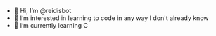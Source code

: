 - 👋 Hi, I’m @reidisbot
- 👀 I’m interested in learning to code in any way I don't already know
- 🌱 I’m currently learning C

<!---
reidisbot/reidisbot is a ✨ special ✨ repository because its `README.md` (this file) appears on your GitHub profile.
You can click the Preview link to take a look at your changes.
--->
